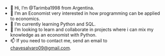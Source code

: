 - 👋 Hi, I’m @Tarimba1998 from Argentina.
- 👀 I’m an Economist very interested in how programming can be applied to economics.
- 🌱 I’m currently learning Python and SQL.
- 💞️ I’m looking to learn and collaborate in projects where i can mix my knowledge as an economist with Python.
- 📫 If you need to contact me, send an email to chavesalvaro09@gmail.com.
